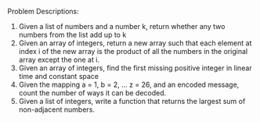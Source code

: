 Problem Descriptions:
1. Given a list of numbers and a number k, return whether any two numbers from the list add up to k
2. Given an array of integers, return a new array such that each element at index i of the new array is the product of all the numbers in the original array except the one at i.
3. Given an array of integers, find the first missing positive integer in linear time and constant space
4. Given the mapping a = 1, b = 2, ... z = 26, and an encoded message, count the number of ways it can be decoded.
5. Given a list of integers, write a function that returns the largest sum of non-adjacent numbers.
